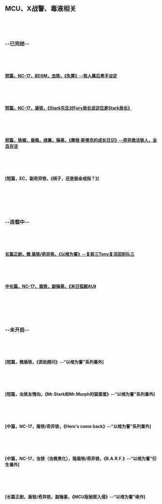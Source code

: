 ## MCU、X战警、毒液相关
<p> </p>
<p> </p>

### --已完结--
<p> </p>
<p> </p>


#### [短篇，NC-17，BDSM，虫铁，《失算》--铁人幕后黑手设定](https://archiveofourown.org/works/19222237/chapters/45703897)
<p> </p>
<p> </p>


#### [短篇，NC-17，盾铁，《Stark先生对Fury局长说这位是Stark局长》](https://archiveofourown.org/works/18945412/chapters/44980285)
<p> </p>
<p> </p>


#### [短篇，铁椒，盾佩，绿寡，锤基，《摩根·斯塔克的成长日记》--奇异救活铁人，全员存活](https://archiveofourown.org/works/18944731/chapters/44978209)
<p> </p>
<p> </p>


#### [短篇，EC，副奇异铁，《棋子，还是振金戒指？》]
<p> </p>
<p> </p>
<p> </p>



### --连载中--
<p> </p>
<p> </p>



#### [长篇正剧，微 盾铁/奇异铁，《以棺为誓》--复联三Tony复活回到队三](https://archiveofourown.org/works/18947020/chapters/44984374)
<p> </p>
<p> </p>


#### [中长篇，NC-17，盾铁，副锤基，《末日孤舰AU》](https://archiveofourown.org/works/18946573/chapters/44983279)
<p> </p>
<p> </p>
<p> </p>



### --未开启--
<p> </p>
<p> </p>



#### [短篇，微盾铁，《资助顾问》--“以棺为誓”系列番外]
<p> </p>
<p> </p>


#### [短篇，虫铁友情向，《Mr.Stark和Mr.Murph的猫蛋蛋》--“以棺为誓”系列番外]
<p> </p>
<p> </p>


#### [中篇，NC-17，盾铁/奇异铁，《Hero's come back》--“以棺为誓”系列番外]
<p> </p>
<p> </p>


#### [中篇，NC-17，虫铁（虫微黑化），隐盾铁/奇异铁，《B.A.R.F.》--“以棺为誓”衍生番外]
<p> </p>
<p> </p>


#### [长篇正剧，盾铁/奇异铁，副锤基，《MCU版秘密入侵》--“以棺为誓”续作]
<p> </p>
<p> </p>
<p> </p>
<p> </p>


